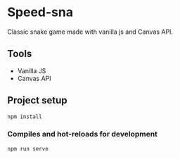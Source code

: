 # Speed-sna
Classic snake game made with vanilla js and Canvas API.

## Tools
- Vanilla JS
- Canvas API

## Project setup
```
npm install
```

### Compiles and hot-reloads for development
```
npm run serve
```

